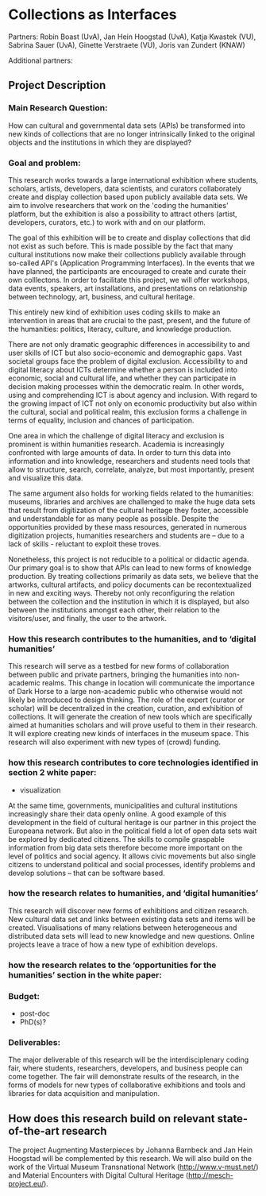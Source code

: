 # Collections as Interfaces

Partners: Robin Boast (UvA), Jan Hein Hoogstad (UvA), Katja Kwastek
(VU), Sabrina Sauer (UvA), Ginette Verstraete (VU), Joris van Zundert
(KNAW) 

Additional partners:

## Project Description

### Main Research Question:

How can cultural and governmental data sets (APIs) be transformed into
new kinds of collections that are no longer intrinsically linked to the
original objects and the institutions in which they are displayed?


### Goal and problem:

This research works towards a large international exhibition where
students, scholars, artists, developers, data scientists, and curators
collaborately create and display collection based upon publicly
available data sets. We aim to involve researchers that work on
the 'coding the humanities' platform, but the exhibition is also a
possibility to attract others (artist, developers, curators, etc.) to
work with and on our platform.

The goal of this exhibition will be to create and display collections
that did not exist as such before. This is made possible by the fact
that many cultural institutions now make their collections publicly
available through so-called API's (Application Programming Interfaces).
In the events that we have planned, the participants are encouraged
to create and curate their own colllectons. In order to facilitate
this project, we will offer workshops, data events, speakers, art
installations, and presentations on relationship between technology,
art, business, and cultural heritage.

This entirely new kind of exhibition uses coding skills to make an
intervention in areas that are crucial to the past, present, and
the future of the humanities: politics, literacy, culture, and knowledge
production.

There are not only dramatic geographic differences in accessibility
to and user skills of ICT but also socio-economic and demographic
gaps. Vast societal groups face the problem of digital exclusion.
Accessibility to and digital literacy about ICTs determine whether a
person is included into economic, social and cultural life, and whether
they can participate in decision making processes within the democratic
realm. In other words, using and comprehending ICT is about agency and
inclusion. With regard to the growing impact of ICT not only on economic
productivity but also within the cultural, social and political realm,
this exclusion forms a challenge in terms of equality, inclusion and
chances of participation.

One area in which the challenge of digital literacy and exclusion is
prominent is within humanities research. Academia is increasingly
confronted with large amounts of data. In order to turn this data
into information and into knowledge, researchers and students need
tools that allow to structure, search, correlate, analyze, but most
importantly, present and visualize this data. 

The same argument also holds for working fields related to the humanities:
museums, libraries and archives are challenged to make the huge data
sets that result from digitization of the cultural heritage they
foster, accessible and understandable for as many people as possible.
Despite the opportunities provided by these mass resources, generated in numerous
digitization projects, humanities researchers and students are
– due to a lack of skills - reluctant to exploit these troves.

Nonetheless, this project is not reducible to a political or didactic agenda.
Our primary goal is to show that APIs can lead to new forms of knowledge
production. By treating collections primarily as data sets, we believe that
the artworks, cultural artifacts, and policy documents can be recontextualized
in new and exciting ways. Thereby not only reconfiguring the relation between
the collection and the institution in which it is displayed, but also between 
the institutions amongst each other, their relation to the visitors/user, and 
finally, the user to the artwork.


### How this research contributes to the humanities, and to ‘digital humanities’ 

This research will serve as a testbed for new forms of collaboration between public and private partners, bringing the humanities into non-academic realms. This change in location will communicate the importance of Dark Horse to a large non-academic public who otherwise would not likely be introduced to design thinking. The role of the expert (curator or scholar) will be decentralized in the creation, curation, and exhibition of collections. It will generate the creation of new tools which are specifically aimed at humanities scholars and will prove useful to them in their research. It will explore creating new kinds of interfaces in the museum space. This research will also experiment with new types of (crowd) funding.  


### how this research contributes to core technologies identified in section 2 white paper:


- visualization

At the same time, governments, municipalities and cultural institutions
increasingly share their data openly online. A good example of this
development in the field of cultural heritage is our partner in this
project the Europeana network. But also in the political field a lot
of open data sets wait be explored by dedicated citizens. The skills
to compile graspable information from big data sets therefore become
more important on the level of politics and social agency. It allows
civic movements but also single citizens to understand political and
social processes, identify problems and develop solutions – that can
be software based.

### how the research relates to humanities, and ‘digital humanities’

This research will discover new forms of exhibitions and citizen research. New cultural data set and links between existing data sets and items will be created. Visualisations of many relations between heterogeneous and distributed data sets will lead to new knowledge and new questions. Online projects leave a trace of how a new type of exhibition develops.

### how the research relates to the ‘opportunities for the humanities’ section in the white paper:

### Budget:

- post-doc 
- PhD(s)?

### Deliverables:
The major deliverable of this research will be the interdisciplenary coding fair, where students, researchers, developers, and business people can come together. The fair will demonstrate results of the research, in the forms of models for new types of collaborative exhibitions and tools and libraries for data acquisition and manipulation.


## How does this research build on relevant state-of-the-art research

The project Augmenting Masterpieces by Johanna Barnbeck and Jan Hein Hoogstad will be complemented by this research. We will also build on the work of the Virtual Museum Transnational Network (http://www.v-must.net/) and Material Encounters with Digital Cultural Heritage (http://mesch-project.eu/).
